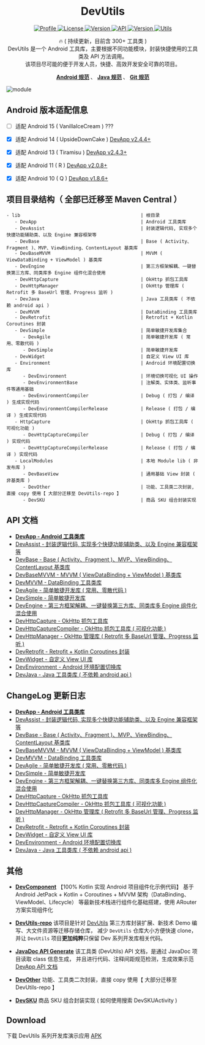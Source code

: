 
<h1 align="center">DevUtils</h1>


<p align="center">
	<a href="https://github.com/afkT">
		<img alt="Profile" src="https://img.shields.io/badge/GitHub-afkT-orange.svg" />
	</a>
	<a href="https://github.com/afkT/DevUtils/blob/master/LICENSE">
		<img alt="License" src="https://img.shields.io/badge/License-Apache%202.0-blue.svg" />
	</a>
	<a href="https://search.maven.org/search?q=io.github.afkt">
		<img alt="Version" src="https://img.shields.io/badge/Maven-Dev-5776E0.svg" />
	</a>
	<a href="https://android-arsenal.com/api?level=21">
		<img alt="API" src="https://img.shields.io/badge/API-21%2B-brightgreen.svg?style=flat" />
	</a>
	<a href="https://search.maven.org/search?q=io.github.afkt">
		<img alt="Version" src="https://img.shields.io/badge/DevUtils-2.4.6-yellow.svg" />
	</a>
	<a href="https://github.com/afkT/DevUtils/blob/master/lib/DevApp/README.md">
		<img alt="Utils" src="https://img.shields.io/badge/Utils-300+-critical.svg" />
	</a>
</p>


<p align="center">
	🔥 ( 持续更新，目前含 300+ 工具类 )
	<br>
	DevUtils 是一个 Android 工具库，主要根据不同功能模块，封装快捷使用的工具类及 API 方法调用。
	<br>
	该项目尽可能的便于开发人员，快捷、高效开发安全可靠的项目。
</p>


<p align="center">
	<b>
		<a href="https://github.com/afkT/DevUtils/blob/master/README/android_standard.md">Android 规范</a>
	</b>、
	<b>
		<a href="https://github.com/afkT/DevUtils/blob/master/README/java_standard.md">Java 规范</a>
	</b>、
	<b>
		<a href="https://github.com/afkT/DevUtils/blob/master/README/git_standard.md">Git 规范</a>
	</b>
</p>


![module][dev_module_img]


## Android 版本适配信息

- [ ] 适配 Android 15 ( VanillaIceCream ) ???
- [x] 适配 Android 14 ( UpsideDownCake ) [DevApp v2.4.4+][DevApp v2.4.4+]
- [x] 适配 Android 13 ( Tiramisu ) [DevApp v2.4.3+][DevApp v2.4.3+]
- [x] 适配 Android 11 ( R ) [DevApp v2.0.8+][DevApp v2.0.8+]
- [x] 适配 Android 10 ( Q ) [DevApp v1.8.6+][DevApp v1.8.6+]


## 项目目录结构（ 全部已迁移至 Maven Central ）

```
- lib                                            | 根目录
   - DevApp                                      | Android 工具类库
   - DevAssist                                   | 封装逻辑代码, 实现多个快捷功能辅助类、以及 Engine 兼容框架等
   - DevBase                                     | Base ( Activity、Fragment )、MVP、ViewBinding、ContentLayout 基类库
   - DevBaseMVVM                                 | MVVM ( ViewDataBinding + ViewModel ) 基类库
   - DevEngine                                   | 第三方框架解耦、一键替换第三方库、同类库多 Engine 组件化混合使用
   - DevHttpCapture                              | OkHttp 抓包工具库
   - DevHttpManager                              | OkHttp 管理库 ( Retrofit 多 BaseUrl 管理、Progress 监听 )
   - DevJava                                     | Java 工具类库 ( 不依赖 android api )
   - DevMVVM                                     | DataBinding 工具类库
   - DevRetrofit                                 | Retrofit + Kotlin Coroutines 封装
   - DevSimple                                   | 简单敏捷开发库集合
      - DevAgile                                 | 简单敏捷开发库 ( 常用、零散代码 )
      - DevSimple                                | 简单敏捷开发库
   - DevWidget                                   | 自定义 View UI 库
   - Environment                                 | Android 环境配置切换库
      - DevEnvironment                           | 环境切换可视化 UI 操作
      - DevEnvironmentBase                       | 注解类、实体类、监听事件等通用基础
      - DevEnvironmentCompiler                   | Debug ( 打包 / 编译 ) 生成实现代码
      - DevEnvironmentCompilerRelease            | Release ( 打包 / 编译 ) 生成实现代码
   - HttpCapture                                 | OkHttp 抓包工具库 ( 可视化功能 )
      - DevHttpCaptureCompiler                   | Debug ( 打包 / 编译 ) 实现代码
      - DevHttpCaptureCompilerRelease            | Release ( 打包 / 编译 ) 实现代码
   - LocalModules                                | 本地 Module lib ( 非发布库 )
      - DevBaseView                              | 通用基础 View 封装 ( 非基类库 )
      - DevOther                                 | 功能、工具类二次封装, 直接 copy 使用【 大部分迁移至 DevUtils-repo 】
      - DevSKU                                   | 商品 SKU 组合封装实现
```


## API 文档

- **[DevApp - Android 工具类库][DevApp API]**
- [DevAssist - 封装逻辑代码, 实现多个快捷功能辅助类、以及 Engine 兼容框架等][DevAssist API]
- [DevBase - Base ( Activity、Fragment )、MVP、ViewBinding、ContentLayout 基类库][DevBase API]
- [DevBaseMVVM - MVVM ( ViewDataBinding + ViewModel ) 基类库][DevBaseMVVM API]
- [DevMVVM - DataBinding 工具类库][DevMVVM API]
- [DevAgile - 简单敏捷开发库 ( 常用、零散代码 )][DevAgile API]
- [DevSimple - 简单敏捷开发库][DevSimple API]
- [DevEngine - 第三方框架解耦、一键替换第三方库、同类库多 Engine 组件化混合使用][DevEngine API]
- [DevHttpCapture - OkHttp 抓包工具库][DevHttpCapture API]
- [DevHttpCaptureCompiler - OkHttp 抓包工具库 ( 可视化功能 )][DevHttpCaptureCompiler API]
- [DevHttpManager - OkHttp 管理库 ( Retrofit 多 BaseUrl 管理、Progress 监听 )][DevHttpManager API]
- [DevRetrofit - Retrofit + Kotlin Coroutines 封装][DevRetrofit API]
- [DevWidget - 自定义 View UI 库][DevWidget API]
- [DevEnvironment - Android 环境配置切换库][DevEnvironment API]
- [DevJava - Java 工具类库 ( 不依赖 android api )][DevJava API]


## ChangeLog 更新日志

- **[DevApp - Android 工具类库][DevApp ChangeLog]**
- [DevAssist - 封装逻辑代码, 实现多个快捷功能辅助类、以及 Engine 兼容框架等][DevAssist ChangeLog]
- [DevBase - Base ( Activity、Fragment )、MVP、ViewBinding、ContentLayout 基类库][DevBase ChangeLog]
- [DevBaseMVVM - MVVM ( ViewDataBinding + ViewModel ) 基类库][DevBaseMVVM ChangeLog]
- [DevMVVM - DataBinding 工具类库][DevMVVM ChangeLog]
- [DevAgile - 简单敏捷开发库 ( 常用、零散代码 )][DevAgile ChangeLog]
- [DevSimple - 简单敏捷开发库][DevSimple ChangeLog]
- [DevEngine - 第三方框架解耦、一键替换第三方库、同类库多 Engine 组件化混合使用][DevEngine ChangeLog]
- [DevHttpCapture - OkHttp 抓包工具库][DevHttpCapture ChangeLog]
- [DevHttpCaptureCompiler - OkHttp 抓包工具库 ( 可视化功能 )][DevHttpCaptureCompiler ChangeLog]
- [DevHttpManager - OkHttp 管理库 ( Retrofit 多 BaseUrl 管理、Progress 监听 )][DevHttpManager ChangeLog]
- [DevRetrofit - Retrofit + Kotlin Coroutines 封装][DevRetrofit ChangeLog]
- [DevWidget - 自定义 View UI 库][DevWidget ChangeLog]
- [DevEnvironment - Android 环境配置切换库][DevEnvironment ChangeLog]
- [DevJava - Java 工具类库 ( 不依赖 android api )][DevJava ChangeLog]


## 其他

- **[DevComponent][DevComponent]** 【100% Kotlin 实现 Android 项目组件化示例代码】
基于 Android JetPack + Kotlin + Coroutines + MVVM 架构（DataBinding、ViewModel、Lifecycle）
等最新技术栈进行组件化基础搭建，使用 ARouter 方案实现组件化

- **[DevUtils-repo][DevUtils-repo]** 该项目是针对 [DevUtils][DevUtils]
  第三方库封装扩展、新技术 Demo 编写、大文件资源等迁移存储仓库，
  减少 `DevUtils` 仓库大小方便快速 clone，并让 `DevUtils` 项目**更加纯粹**只保留 Dev 系列开发库相关代码。

- **[JavaDoc API Generate][JavaDoc]** 该工具类 (DevUtils) API 文档，是通过 JavaDoc 项目读取 class 信息生成，
  并且进行代码、注释间距规范检测，生成效果示范 [DevApp API 文档][DevApp API]

- **[DevOther][DevOther]** 功能、工具类二次封装，直接 copy 使用【 大部分迁移至 DevUtils-repo 】

- **[DevSKU][DevSKU]** 商品 SKU 组合封装实现 ( 如何使用搜索 DevSKUActivity )


## Download

下载 DevUtils 系列开发库演示应用 [APK][Preview APK]



<!-- === -->
<!-- 链接 -->
<!-- === -->

<!-- ======== -->
<!-- DevUtils -->
<!-- ======== -->

[DevUtils]: https://github.com/afkT/DevUtils
[DevApp API]: https://github.com/afkT/DevUtils/blob/master/lib/DevApp/README.md
[DevApp ChangeLog]: https://github.com/afkT/DevUtils/blob/master/lib/DevApp/CHANGELOG.md
[DevAssist API]: https://github.com/afkT/DevUtils/blob/master/lib/DevAssist/README.md
[DevAssist ChangeLog]: https://github.com/afkT/DevUtils/blob/master/lib/DevAssist/CHANGELOG.md
[DevBase API]: https://github.com/afkT/DevUtils/blob/master/lib/DevBase/README.md
[DevBase ChangeLog]: https://github.com/afkT/DevUtils/blob/master/lib/DevBase/CHANGELOG.md
[DevBaseMVVM API]: https://github.com/afkT/DevUtils/blob/master/lib/DevBaseMVVM/README.md
[DevBaseMVVM ChangeLog]: https://github.com/afkT/DevUtils/blob/master/lib/DevBaseMVVM/CHANGELOG.md
[DevMVVM API]: https://github.com/afkT/DevUtils/blob/master/lib/DevMVVM/README.md
[DevMVVM ChangeLog]: https://github.com/afkT/DevUtils/blob/master/lib/DevMVVM/CHANGELOG.md
[DevAgile API]: https://github.com/afkT/DevUtils/blob/master/lib/DevSimple/DevAgile/README.md
[DevAgile ChangeLog]: https://github.com/afkT/DevUtils/blob/master/lib/DevSimple/DevAgile/CHANGELOG.md
[DevSimple API]: https://github.com/afkT/DevUtils/blob/master/lib/DevSimple/DevSimple/README.md
[DevSimple ChangeLog]: https://github.com/afkT/DevUtils/blob/master/lib/DevSimple/DevSimple/CHANGELOG.md
[DevEngine API]: https://github.com/afkT/DevUtils/blob/master/lib/DevEngine/README.md
[DevEngine ChangeLog]: https://github.com/afkT/DevUtils/blob/master/lib/DevEngine/CHANGELOG.md
[DevHttpCapture API]: https://github.com/afkT/DevUtils/blob/master/lib/DevHttpCapture/README.md
[DevHttpCapture ChangeLog]: https://github.com/afkT/DevUtils/blob/master/lib/DevHttpCapture/CHANGELOG.md
[DevHttpCaptureCompiler API]: https://github.com/afkT/DevUtils/blob/master/lib/HttpCapture/README.md
[DevHttpCaptureCompiler ChangeLog]: https://github.com/afkT/DevUtils/blob/master/lib/HttpCapture/CHANGELOG.md
[DevHttpManager API]: https://github.com/afkT/DevUtils/blob/master/lib/DevHttpManager/README.md
[DevHttpManager ChangeLog]: https://github.com/afkT/DevUtils/blob/master/lib/DevHttpManager/CHANGELOG.md
[DevRetrofit API]: https://github.com/afkT/DevUtils/blob/master/lib/DevRetrofit/README.md
[DevRetrofit ChangeLog]: https://github.com/afkT/DevUtils/blob/master/lib/DevRetrofit/CHANGELOG.md
[DevWidget API]: https://github.com/afkT/DevUtils/blob/master/lib/DevWidget/README.md
[DevWidget ChangeLog]: https://github.com/afkT/DevUtils/blob/master/lib/DevWidget/CHANGELOG.md
[DevWidget Preview]: https://github.com/afkT/DevUtils-repo/blob/main/lib/DevWidget_Preview.md
[DevEnvironment API]: https://github.com/afkT/DevUtils/blob/master/lib/Environment
[DevEnvironment ChangeLog]: https://github.com/afkT/DevUtils/blob/master/lib/Environment/DevEnvironment/CHANGELOG.md
[DevJava API]: https://github.com/afkT/DevUtils/blob/master/lib/DevJava/README.md
[DevJava ChangeLog]: https://github.com/afkT/DevUtils/blob/master/lib/DevJava/CHANGELOG.md

<!-- ============== -->
<!-- DevUtils Other -->
<!-- ============== -->

[JavaDoc]: https://github.com/afkT/JavaDoc
[DevComponent]: https://github.com/afkT/DevComponent
[DevUtils-repo]: https://github.com/afkT/DevUtils-repo
[DevSKU]: https://github.com/afkT/DevUtils/blob/master/lib/LocalModules/DevSKU/src/main/java/dev/sku/SKU.kt
[DevOther]: https://github.com/afkT/DevUtils-repo/blob/main/lib/LocalModules/DevOther

<!-- ======= -->
<!-- 零散汇总 -->
<!-- ======= -->

[Project Details README]: https://github.com/afkT/DevUtils/blob/master/README_PROJECT.md
[pay_qrcode_img]: https://github.com/afkT/Resources/raw/main/art/pay_qrcode.png
[dev_module_img]: https://github.com/afkT/DevUtils/raw/master/art/module.png
[Preview APK]: https://github.com/afkT/Resources/blob/main/APK

<!-- ====== -->
<!-- 版本信息 -->
<!-- ====== -->

[DevApp v2.4.4+]: https://github.com/afkT/DevUtils/blob/master/lib/DevApp/CHANGELOG.md#version-244-2024-01-18
[DevApp v2.4.3+]: https://github.com/afkT/DevUtils/blob/master/lib/DevApp/CHANGELOG.md#version-243-2023-07-01
[DevApp v2.0.8+]: https://github.com/afkT/DevUtils/blob/master/lib/DevApp/CHANGELOG.md#version-208-2020-10-29
[DevApp v1.8.6+]: https://github.com/afkT/DevUtils/blob/master/lib/DevApp/CHANGELOG.md#version-186-2019-12-25